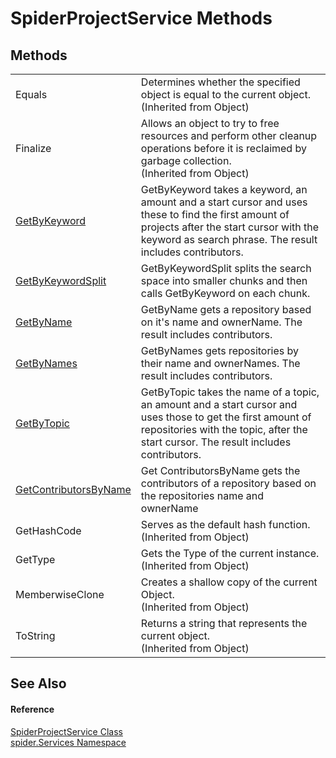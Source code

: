 # SpiderProjectService Methods




## Methods
<table>
<tr>
<td>Equals</td>
<td>Determines whether the specified object is equal to the current object.<br />(Inherited from Object)</td></tr>
<tr>
<td>Finalize</td>
<td>Allows an object to try to free resources and perform other cleanup operations before it is reclaimed by garbage collection.<br />(Inherited from Object)</td></tr>
<tr>
<td><a href="418fb474-cf1e-5b80-143a-a6bcfd0224e7">GetByKeyword</a></td>
<td>GetByKeyword takes a keyword, an amount and a start cursor and uses these to find the first amount of projects after the start cursor with the keyword as search phrase. The result includes contributors.</td></tr>
<tr>
<td><a href="c4d563da-ddd1-ed05-4c6e-faa7f63bcec3">GetByKeywordSplit</a></td>
<td>GetByKeywordSplit splits the search space into smaller chunks and then calls GetByKeyword on each chunk.</td></tr>
<tr>
<td><a href="408f7065-c3e4-1196-ee5a-a83eee5fe4ff">GetByName</a></td>
<td>GetByName gets a repository based on it's name and ownerName. The result includes contributors.</td></tr>
<tr>
<td><a href="9a04e382-638e-6ac1-3f87-309e606dd86b">GetByNames</a></td>
<td>GetByNames gets repositories by their name and ownerNames. The result includes contributors.</td></tr>
<tr>
<td><a href="f15643c2-4c7a-b89e-30bf-692c4ab2da70">GetByTopic</a></td>
<td>GetByTopic takes the name of a topic, an amount and a start cursor and uses those to get the first amount of repositories with the topic, after the start cursor. The result includes contributors.</td></tr>
<tr>
<td><a href="0d696d81-03e9-4a71-dcde-7f1db6a9eacc">GetContributorsByName</a></td>
<td>Get ContributorsByName gets the contributors of a repository based on the repositories name and ownerName</td></tr>
<tr>
<td>GetHashCode</td>
<td>Serves as the default hash function.<br />(Inherited from Object)</td></tr>
<tr>
<td>GetType</td>
<td>Gets the Type of the current instance.<br />(Inherited from Object)</td></tr>
<tr>
<td>MemberwiseClone</td>
<td>Creates a shallow copy of the current Object.<br />(Inherited from Object)</td></tr>
<tr>
<td>ToString</td>
<td>Returns a string that represents the current object.<br />(Inherited from Object)</td></tr>
</table>

## See Also


#### Reference
<a href="002041a8-208c-6226-6dbb-8cf036f78722">SpiderProjectService Class</a>  
<a href="c6df77e0-28de-d4ed-9b46-1241a40828db">spider.Services Namespace</a>  
